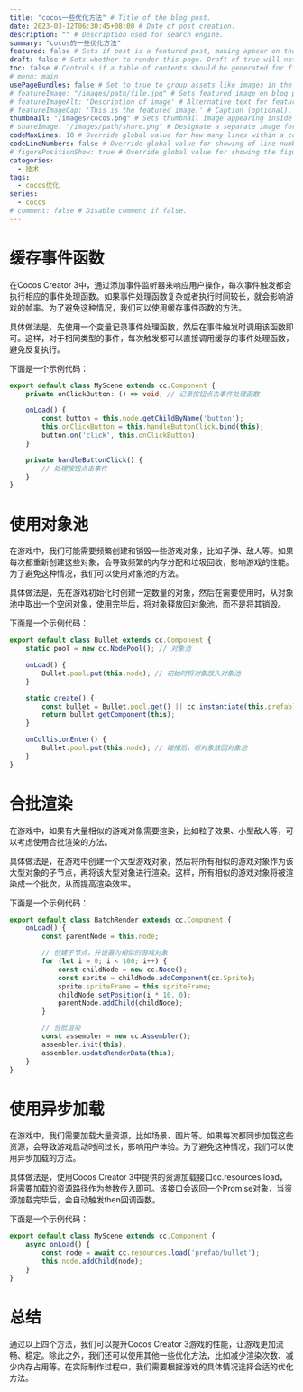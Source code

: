 ```yaml
---
title: "cocos一些优化方法" # Title of the blog post.
date: 2023-03-12T06:30:45+08:00 # Date of post creation.
description: "" # Description used for search engine.
summary: "cocos的一些优化方法"
featured: false # Sets if post is a featured post, making appear on the home page side bar.
draft: false # Sets whether to render this page. Draft of true will not be rendered.
toc: false # Controls if a table of contents should be generated for first-level links automatically.
# menu: main
usePageBundles: false # Set to true to group assets like images in the same folder as this post.
# featureImage: "/images/path/file.jpg" # Sets featured image on blog post.
# featureImageAlt: 'Description of image' # Alternative text for featured image.
# featureImageCap: 'This is the featured image.' # Caption (optional).
thumbnail: "/images/cocos.png" # Sets thumbnail image appearing inside card on homepage.
# shareImage: "/images/path/share.png" # Designate a separate image for social media sharing.
codeMaxLines: 10 # Override global value for how many lines within a code block before auto-collapsing.
codeLineNumbers: false # Override global value for showing of line numbers within code block.
# figurePositionShow: true # Override global value for showing the figure label.
categories:
  - 技术
tags:
  - cocos优化
series:
  - cocos
# comment: false # Disable comment if false.
---
```


# 缓存事件函数
在Cocos Creator 3中，通过添加事件监听器来响应用户操作，每次事件触发都会执行相应的事件处理函数。如果事件处理函数复杂或者执行时间较长，就会影响游戏的帧率。为了避免这种情况，我们可以使用缓存事件函数的方法。

具体做法是，先使用一个变量记录事件处理函数，然后在事件触发时调用该函数即可。这样，对于相同类型的事件，每次触发都可以直接调用缓存的事件处理函数，避免反复执行。

下面是一个示例代码：

```ts
export default class MyScene extends cc.Component {
    private onClickButton: () => void; // 记录按钮点击事件处理函数

    onLoad() {
        const button = this.node.getChildByName('button');
        this.onClickButton = this.handleButtonClick.bind(this);
        button.on('click', this.onClickButton);
    }

    private handleButtonClick() {
        // 处理按钮点击事件
    }
}
```


# 使用对象池

在游戏中，我们可能需要频繁创建和销毁一些游戏对象，比如子弹、敌人等。如果每次都重新创建这些对象，会导致频繁的内存分配和垃圾回收，影响游戏的性能。为了避免这种情况，我们可以使用对象池的方法。

具体做法是，先在游戏初始化时创建一定数量的对象，然后在需要使用时，从对象池中取出一个空闲对象，使用完毕后，将对象释放回对象池，而不是将其销毁。

下面是一个示例代码：

```ts
export default class Bullet extends cc.Component {
    static pool = new cc.NodePool(); // 对象池

    onLoad() {
        Bullet.pool.put(this.node); // 初始时将对象放入对象池
    }

    static create() {
        const bullet = Bullet.pool.get() || cc.instantiate(this.prefab);
        return bullet.getComponent(this);
    }

    onCollisionEnter() {
        Bullet.pool.put(this.node); // 碰撞后，将对象放回对象池
    }
}
```

# 合批渲染
在游戏中，如果有大量相似的游戏对象需要渲染，比如粒子效果、小型敌人等，可以考虑使用合批渲染的方法。

具体做法是，在游戏中创建一个大型游戏对象，然后将所有相似的游戏对象作为该大型对象的子节点，再将该大型对象进行渲染。这样，所有相似的游戏对象将被渲染成一个批次，从而提高渲染效率。

下面是一个示例代码：
```ts
export default class BatchRender extends cc.Component {
    onLoad() {
        const parentNode = this.node;

        // 创建子节点，并设置为相似的游戏对象
        for (let i = 0; i < 100; i++) {
            const childNode = new cc.Node();
            const sprite = childNode.addComponent(cc.Sprite);
            sprite.spriteFrame = this.spriteFrame;
            childNode.setPosition(i * 10, 0);
            parentNode.addChild(childNode);
        }

        // 合批渲染
        const assembler = new cc.Assembler();
        assembler.init(this);
        assembler.updateRenderData(this);
    }
}
```

# 使用异步加载
在游戏中，我们需要加载大量资源，比如场景、图片等。如果每次都同步加载这些资源，会导致游戏启动时间过长，影响用户体验。为了避免这种情况，我们可以使用异步加载的方法。

具体做法是，使用Cocos Creator 3中提供的资源加载接口cc.resources.load，将需要加载的资源路径作为参数传入即可。该接口会返回一个Promise对象，当资源加载完毕后，会自动触发then回调函数。

下面是一个示例代码：

```ts
export default class MyScene extends cc.Component {
    async onLoad() {
        const node = await cc.resources.load('prefab/bullet');
        this.node.addChild(node);
    }
}
```

# 总结

通过以上四个方法，我们可以提升Cocos Creator 3游戏的性能，让游戏更加流畅、稳定。除此之外，我们还可以使用其他一些优化方法，比如减少渲染次数、减少内存占用等。在实际制作过程中，我们需要根据游戏的具体情况选择合适的优化方法。
